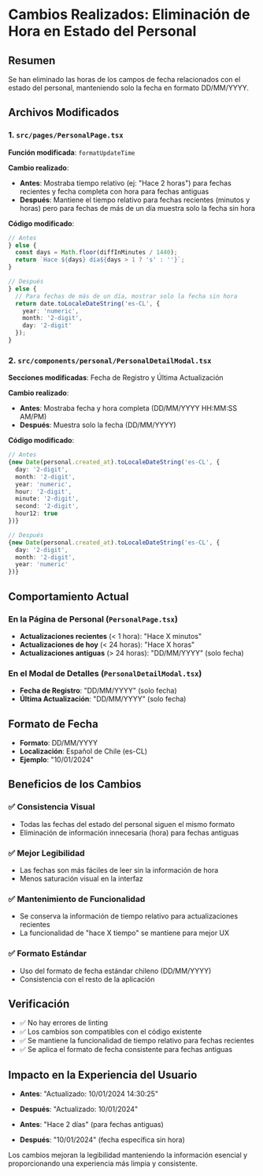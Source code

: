 # Cambios Realizados: Eliminación de Hora en Estado del Personal

## Resumen
Se han eliminado las horas de los campos de fecha relacionados con el estado del personal, manteniendo solo la fecha en formato DD/MM/YYYY.

## Archivos Modificados

### 1. `src/pages/PersonalPage.tsx`
**Función modificada**: `formatUpdateTime`

**Cambio realizado**:
- **Antes**: Mostraba tiempo relativo (ej: "Hace 2 horas") para fechas recientes y fecha completa con hora para fechas antiguas
- **Después**: Mantiene el tiempo relativo para fechas recientes (minutos y horas) pero para fechas de más de un día muestra solo la fecha sin hora

**Código modificado**:
```typescript
// Antes
} else {
  const days = Math.floor(diffInMinutes / 1440);
  return `Hace ${days} día${days > 1 ? 's' : ''}`;
}

// Después
} else {
  // Para fechas de más de un día, mostrar solo la fecha sin hora
  return date.toLocaleDateString('es-CL', {
    year: 'numeric',
    month: '2-digit',
    day: '2-digit'
  });
}
```

### 2. `src/components/personal/PersonalDetailModal.tsx`
**Secciones modificadas**: Fecha de Registro y Última Actualización

**Cambio realizado**:
- **Antes**: Mostraba fecha y hora completa (DD/MM/YYYY HH:MM:SS AM/PM)
- **Después**: Muestra solo la fecha (DD/MM/YYYY)

**Código modificado**:
```typescript
// Antes
{new Date(personal.created_at).toLocaleDateString('es-CL', { 
  day: '2-digit', 
  month: '2-digit', 
  year: 'numeric', 
  hour: '2-digit', 
  minute: '2-digit', 
  second: '2-digit', 
  hour12: true 
})}

// Después
{new Date(personal.created_at).toLocaleDateString('es-CL', { 
  day: '2-digit', 
  month: '2-digit', 
  year: 'numeric' 
})}
```

## Comportamiento Actual

### En la Página de Personal (`PersonalPage.tsx`)
- **Actualizaciones recientes** (< 1 hora): "Hace X minutos"
- **Actualizaciones de hoy** (< 24 horas): "Hace X horas"
- **Actualizaciones antiguas** (> 24 horas): "DD/MM/YYYY" (solo fecha)

### En el Modal de Detalles (`PersonalDetailModal.tsx`)
- **Fecha de Registro**: "DD/MM/YYYY" (solo fecha)
- **Última Actualización**: "DD/MM/YYYY" (solo fecha)

## Formato de Fecha
- **Formato**: DD/MM/YYYY
- **Localización**: Español de Chile (es-CL)
- **Ejemplo**: "10/01/2024"

## Beneficios de los Cambios

### ✅ **Consistencia Visual**
- Todas las fechas del estado del personal siguen el mismo formato
- Eliminación de información innecesaria (hora) para fechas antiguas

### ✅ **Mejor Legibilidad**
- Las fechas son más fáciles de leer sin la información de hora
- Menos saturación visual en la interfaz

### ✅ **Mantenimiento de Funcionalidad**
- Se conserva la información de tiempo relativo para actualizaciones recientes
- La funcionalidad de "hace X tiempo" se mantiene para mejor UX

### ✅ **Formato Estándar**
- Uso del formato de fecha estándar chileno (DD/MM/YYYY)
- Consistencia con el resto de la aplicación

## Verificación
- ✅ No hay errores de linting
- ✅ Los cambios son compatibles con el código existente
- ✅ Se mantiene la funcionalidad de tiempo relativo para fechas recientes
- ✅ Se aplica el formato de fecha consistente para fechas antiguas

## Impacto en la Experiencia del Usuario
- **Antes**: "Actualizado: 10/01/2024 14:30:25"
- **Después**: "Actualizado: 10/01/2024"

- **Antes**: "Hace 2 días" (para fechas antiguas)
- **Después**: "10/01/2024" (fecha específica sin hora)

Los cambios mejoran la legibilidad manteniendo la información esencial y proporcionando una experiencia más limpia y consistente.
